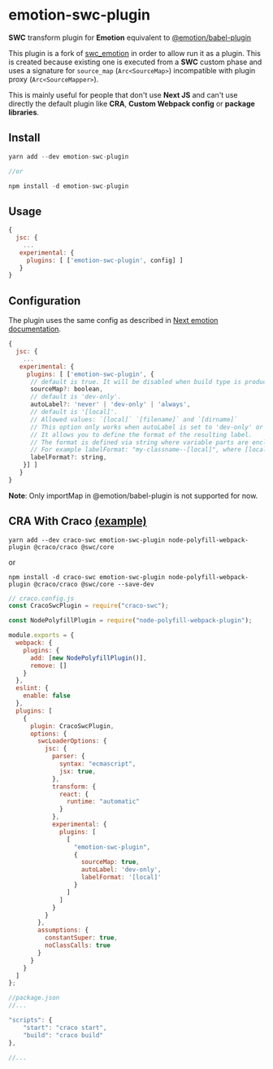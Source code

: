 # emotion-swc-plugin


**SWC** transform plugin for **Emotion** equivalent to [@emotion/babel-plugin](https://www.npmjs.com/package/@emotion/babel-plugin)

This plugin is a fork of [swc_emotion](https://github.com/vercel/next.js/tree/canary/packages/next-swc/crates/emotion) in order to allow run it as a plugin. This is created because existing one is executed from a **SWC** custom phase and uses a signature for `source_map` (`Arc<SourceMap>`) incompatible with plugin proxy (`Arc<SourceMapper>`).

This is mainly useful for people that don't use **Next JS** and can't use directly the default plugin like **CRA**, **Custom Webpack config** or **package libraries**.

## Install

```js
yarn add --dev emotion-swc-plugin

//or

npm install -d emotion-swc-plugin
```

## Usage

```js
{
  jsc: {
    ...
   experimental: {
     plugins: [ ['emotion-swc-plugin', config] ] 
   }
}
```

## Configuration

The plugin uses the same config as described in [Next emotion documentation](https://nextjs.org/docs/advanced-features/compiler#emotion).

```js
{
  jsc: {
    ...
   experimental: {
     plugins: [ ['emotion-swc-plugin', {
      // default is true. It will be disabled when build type is production.
      sourceMap?: boolean,
      // default is 'dev-only'.
      autoLabel?: 'never' | 'dev-only' | 'always',
      // default is '[local]'.
      // Allowed values: `[local]` `[filename]` and `[dirname]`
      // This option only works when autoLabel is set to 'dev-only' or 'always'.
      // It allows you to define the format of the resulting label.
      // The format is defined via string where variable parts are enclosed in square brackets [].
      // For example labelFormat: "my-classname--[local]", where [local] will be replaced with the name of the variable the result is assigned to.
      labelFormat?: string,
    }] ] 
   }
}
```

**Note**: Only importMap in @emotion/babel-plugin is not supported for now.

## CRA With Craco [(example)](./exampes/with-cra-craco/)

`yarn add --dev craco-swc emotion-swc-plugin node-polyfill-webpack-plugin @craco/craco @swc/core`

or

`npm install -d craco-swc emotion-swc-plugin node-polyfill-webpack-plugin @craco/craco @swc/core --save-dev`

```javascript
// craco.config.js
const CracoSwcPlugin = require("craco-swc");

const NodePolyfillPlugin = require("node-polyfill-webpack-plugin");

module.exports = {
  webpack: {
    plugins: {
      add: [new NodePolyfillPlugin()],
      remove: []
    }
  },
  eslint: {
    enable: false
  },
  plugins: [
    {
      plugin: CracoSwcPlugin,
      options: {
        swcLoaderOptions: {
          jsc: {
            parser: {
              syntax: "ecmascript",
              jsx: true,
            },
            transform: {
              react: {
                runtime: "automatic"
              }
            },
            experimental: {
              plugins: [
                [
                  "emotion-swc-plugin",
                  {
                    sourceMap: true,
                    autoLabel: 'dev-only',
                    labelFormat: '[local]'
                  }
                ]
              ]
            }
          }
        },
        assumptions: {
          constantSuper: true,
          noClassCalls: true
        }
      }
    }
  ]
};
```

```javascript
//package.json
//...

"scripts": {
    "start": "craco start",
    "build": "craco build"
},

//...
```

